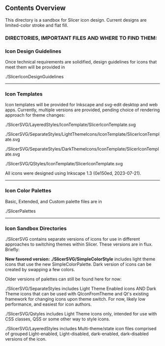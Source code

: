 
## Contents Overview
This directory is a sandbox for Slicer icon design.
Current designs are limited-color stroke and flat fill.

### DIRECTORIES, IMPORTANT FILES AND WHERE TO FIND THEM:

### Icon Design Guidelines
Once technical requirements are solidified, design guidelines for icons that meet them will be provided in 

./SlicerIconDesignGuidelines



---


### Icon Templates
Icon templates will be provided for Inkscape and svg-edit desktop and web apps. Currently, multiple versions are provided, pending choice of rendering approach for theme changes:

./SlicerSVG/LayeredStyles/IconTemplate/SlicerIconTemplate.svg

./SlicerSVG/SeparateStyles/LightThemeIcons/IconTemplate/SlicerIconTemplate.svg

./SlicerSVG/SeparateStyles/DarkThemeIcons/IconTemplate/SlicerIconTemplate.svg

./SlicerSVG/QStyles/IconTemplate/SlicerIconTemplate.svg

All icons were designed using Inkscape 1.3 (0e150ed, 2023-07-21). 



---

### Icon Color Palettes
Basic, Extended, and Custom palette files are in 

./SlicerPalettes


---

### Icon Sandbox Directories
./SlicerSVG contains separate versions of icons for use in different approaches to switching themes within Slicer. These versions are in flux. Briefly:

**New favored version: ./SlicerSVG/SimpleColorStyle** includes light theme icons that use the new SimpleColorPalette. Dark version of icons can be created by swapping a few colors.

Older versions of palettes can still be found here for now:

./SlicerSVG/SeparateStyles includes Light Theme Enabled icons AND Dark Theme icons that can be used with QIconFromTheme and Qt's existing framework for changing icons upon theme switch. For now, likely low performance, and easiest for icon authors.
 
./SlicerSVG/Qstyles includes Light Theme icons only, intended for use with CSS classes, QSS or some other way to style icons.

./SlicerSVG/LayeredStyles includes Multi-theme/state icon files comprised of grouped Light-enabled, Light-disabled, dark-enabled, dark-disabled versions of the icon. 



